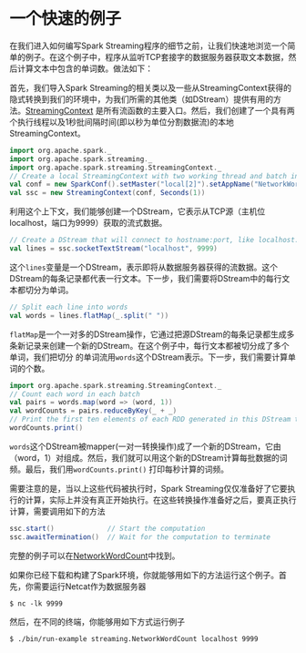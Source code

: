 # 一个快速的例子

在我们进入如何编写Spark Streaming程序的细节之前，让我们快速地浏览一个简单的例子。在这个例子中，程序从监听TCP套接字的数据服务器获取文本数据，然后计算文本中包含的单词数。做法如下：

首先，我们导入Spark Streaming的相关类以及一些从StreamingContext获得的隐式转换到我们的环境中，为我们所需的其他类（如DStream）提供有用的方法。[StreamingContext](https://spark.apache.org/docs/latest/api/scala/index.html#org.apache.spark.streaming.StreamingContext)
是所有流函数的主要入口。然后，我们创建了一个具有两个执行线程以及1秒批间隔时间(即以秒为单位分割数据流)的本地StreamingContext。

```scala
import org.apache.spark._
import org.apache.spark.streaming._
import org.apache.spark.streaming.StreamingContext._
// Create a local StreamingContext with two working thread and batch interval of 1 second
val conf = new SparkConf().setMaster("local[2]").setAppName("NetworkWordCount")
val ssc = new StreamingContext(conf, Seconds(1))
```
利用这个上下文，我们能够创建一个DStream，它表示从TCP源（主机位localhost，端口为9999）获取的流式数据。

```scala
// Create a DStream that will connect to hostname:port, like localhost:9999
val lines = ssc.socketTextStream("localhost", 9999)
```
这个`lines`变量是一个DStream，表示即将从数据服务器获得的流数据。这个DStream的每条记录都代表一行文本。下一步，我们需要将DStream中的每行文本都切分为单词。

```scala
// Split each line into words
val words = lines.flatMap(_.split(" "))
```
`flatMap`是一个一对多的DStream操作，它通过把源DStream的每条记录都生成多条新记录来创建一个新的DStream。在这个例子中，每行文本都被切分成了多个单词，我们把切分
的单词流用`words`这个DStream表示。下一步，我们需要计算单词的个数。

```scala
import org.apache.spark.streaming.StreamingContext._
// Count each word in each batch
val pairs = words.map(word => (word, 1))
val wordCounts = pairs.reduceByKey(_ + _)
// Print the first ten elements of each RDD generated in this DStream to the console
wordCounts.print()
```
`words`这个DStream被mapper(一对一转换操作)成了一个新的DStream，它由（word，1）对组成。然后，我们就可以用这个新的DStream计算每批数据的词频。最后，我们用`wordCounts.print()`
打印每秒计算的词频。

需要注意的是，当以上这些代码被执行时，Spark Streaming仅仅准备好了它要执行的计算，实际上并没有真正开始执行。在这些转换操作准备好之后，要真正执行计算，需要调用如下的方法

```scala
ssc.start()             // Start the computation
ssc.awaitTermination()  // Wait for the computation to terminate
```
完整的例子可以在[NetworkWordCount](https://github.com/apache/spark/blob/master/examples/src/main/scala/org/apache/spark/examples/streaming/NetworkWordCount.scala)中找到。

如果你已经下载和构建了Spark环境，你就能够用如下的方法运行这个例子。首先，你需要运行Netcat作为数据服务器

```shell
$ nc -lk 9999
```
然后，在不同的终端，你能够用如下方式运行例子
```shell
$ ./bin/run-example streaming.NetworkWordCount localhost 9999
```
